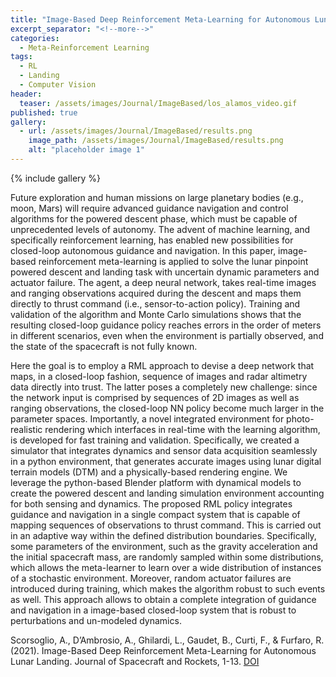 ```yaml
---
title: "Image-Based Deep Reinforcement Meta-Learning for Autonomous Lunar Landing"
excerpt_separator: "<!--more-->"
categories:
  - Meta-Reinforcement Learning
tags:
  - RL
  - Landing
  - Computer Vision
header:
  teaser: /assets/images/Journal/ImageBased/los_alamos_video.gif
published: true
gallery:
  - url: /assets/images/Journal/ImageBased/results.png
    image_path: /assets/images/Journal/ImageBased/results.png
    alt: "placeholder image 1"
---
```

{% include gallery %}

Future exploration and human missions on large planetary bodies (e.g., moon, Mars) will require advanced guidance navigation and control algorithms for the powered descent phase, which must be capable of unprecedented levels of autonomy. The advent of machine learning, and specifically reinforcement learning, has enabled new
possibilities for closed-loop autonomous guidance and navigation. In this paper, image-based reinforcement meta-learning is applied to solve the lunar pinpoint powered descent and landing task with uncertain dynamic parameters and actuator failure. The agent, a deep neural network, takes real-time images and ranging observations acquired during the descent and maps them directly to thrust command (i.e., sensor-to-action policy). Training and validation of the algorithm and Monte Carlo simulations shows that the resulting closed-loop guidance policy reaches errors in the order of meters in different scenarios, even when the environment is partially observed, and the state of the spacecraft is not fully known.


Here the goal is to employ a RML approach to devise a deep network that maps, in a closed-loop fashion, sequence of images and radar altimetry data directly into trust. The latter poses a completely new challenge: since the network input is comprised by sequences of 2D images as well as ranging observations, the closed-loop NN policy become much larger in the parameter spaces. Importantly, a novel integrated environment for photo-realistic rendering which interfaces in real-time with the learning algorithm, is developed for fast training and validation. Specifically, we created a simulator that integrates dynamics and sensor data acquisition seamlessly in a python environment, that generates accurate images using lunar digital terrain models (DTM) and a physically-based rendering engine. We leverage the python-based Blender platform with dynamical models to create the powered descent and landing simulation environment accounting for both sensing and dynamics.
The proposed RML policy integrates guidance and navigation in a single compact system that is capable of mapping sequences of observations to thrust command. This is carried out in an adaptive way within the defined distribution boundaries. Specifically, some parameters of the environment, such as the gravity acceleration and the initial spacecraft mass, are randomly sampled within some distributions, which allows the meta-learner to learn over a wide distribution of instances of a stochastic environment. Moreover, random actuator failures are introduced during training, which makes the algorithm robust to such events as well. This approach allows to obtain a complete integration of guidance and navigation in a image-based closed-loop system that is robust to perturbations and un-modeled dynamics.

<!-- {% include figure image_path="/assets/images/Journal/ImageBased/results.png" %} -->

Scorsoglio, A., D’Ambrosio, A., Ghilardi, L., Gaudet, B., Curti, F., & Furfaro, R. (2021). Image-Based Deep Reinforcement Meta-Learning for Autonomous Lunar Landing. Journal of Spacecraft and Rockets, 1-13. [DOI](https://doi.org/10.2514/1.a35072)